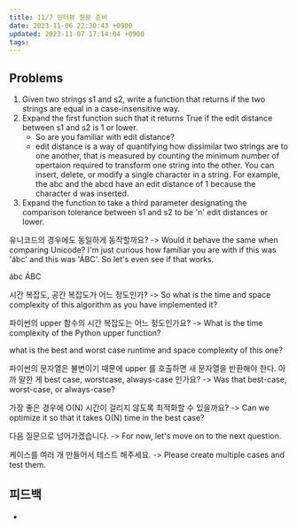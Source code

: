 ```yaml
---
title: 11/7 인터뷰 질문 준비
date: 2023-11-06 22:30:43 +0900
updated: 2023-11-07 17:14:04 +0900
tags: 
---
```


## Problems

1. Given two strings s1 and s2, write a function that returns if the two strings are equal in a case-insensitive way.
2. Expand the first function such that it returns True if the edit distance between s1 and s2 is 1 or lower. 
	- So are you familiar with edit distance?
	- edit distance is a way of quantifying how dissimilar two strings are to one another, that is measured by counting the minimum number of opertaion required to transform one string into the other. You can insert, delete, or modify a single character in a string. For example, the abc and the abcd have an edit distance of 1 because the character d was inserted.
3. Expand the function to take a third parameter designating the comparison tolerance between s1 and s2 to be 'n' edit distances or lower. 

유니코드의 경우에도 동일하게 동작할까요?
-> Would it behave the same when comparing Unicode?
I'm just curious how familiar you are with if this was 'ábc' and this was 'ÁBC'. So let's even see if that works.

ábc ÁBC

시간 복잡도, 공간 복잡도가 어느 정도인가?
-> So what is the time and space complexity of this algorithm as you have implemented it?

파이썬의 upper 함수의 시간 복잡도는 어느 정도인가요?
-> What is the time complexity of the Python upper function?

what is the best and worst case runtime and space complexity of this one?

파이썬의 문자열은 불변이기 때문에 upper 를 호출하면 새 문자열을 반환해야 한다. 아까 말한 게 best case, worstcase, always-case 인가요?
-> Was that best-case, worst-case, or always-case?

가장 좋은 경우에 O(N) 시간이 걸리지 않도록 최적화할 수 있을까요?
-> Can we optimize it so that it takes O(N) time in the best case?

다음 질문으로 넘어가겠습니다.
-> For now, let's move on to the next question.

케이스를 여러 개 만들어서 테스트 해주세요.
-> Please create multiple cases and test them.

## 피드백

- 
